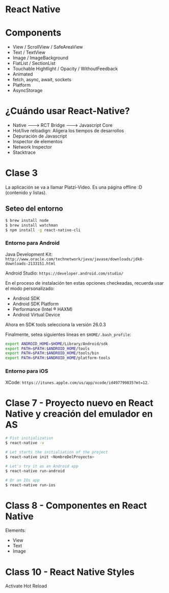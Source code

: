 React Native
============

# Components

* View / ScrollView / SafeAreaView
* Text / TextView
* Image / ImageBackground
* FlatList / SectionList
* Touchable Hightlight / Opacity / WithoutFeedback
* Animated 
* fetch, async, await, sockets
* Platform 
* AsyncStorage

# ¿Cuándo usar React-Native?

* Native ---> RCT Bridge ---> Javascript Core
* Hot/live reloadign: Aligera los tiempos de desarrollos
* Depuración de Javascript
* Inspector de elementos
* Network Inspector
* Stacktrace

# Clase 3

La aplicación se va a llamar Platzi-Video. Es una página offline :D (contenido y listas).

## Seteo del entorno

```bash
$ brew install node
$ brew install watchman
$ npm install -g react-native-cli
```

### Entorno para Android

Java Development Kit: `http://www.oracle.com/technetwork/java/javase/downloads/jdk8-downloads-2133151.html`

Android Studio: `https://developer.android.com/studio/`

En el proceso de instalación ten estas opciones checkeadas, recuerda usar el modo personalizado:

* Android SDK
* Android SDK Platform
* Performance (Intel ® HAXM)
* Android Virtual Device

Ahora en SDK tools selecciona la versión 26.0.3

Finalmente, setea siguientes líneas en `$HOME/.bash_profile`:

```bash
export ANDROID_HOME=$HOME/Library/Android/sdk
export PATH=$PATH:$ANDROID_HOME/tools
export PATH=$PATH:$ANDROID_HOME/tools/bin
export PATH=$PATH:$ANDROID_HOME/platform-tools
```

### Entorno para iOS

XCode: `https://itunes.apple.com/us/app/xcode/id497799835?mt=12`.

# Clase 7 - Proyecto nuevo en React Native y creación del emulador en AS

```bash
# Fist initialization
$ react-native -v

# Let starts the initialiation of the project
$ react-native init <NombreDelProyecto>

# Let's try it as an Android app
$ react-native run-android

# Or an IOs app
$ react-native run-ios
```

# Class 8 - Componentes en React Native

Elements: 
* View
* Text
* Image

# Class 10 - React Native Styles

Activate Hot Reload